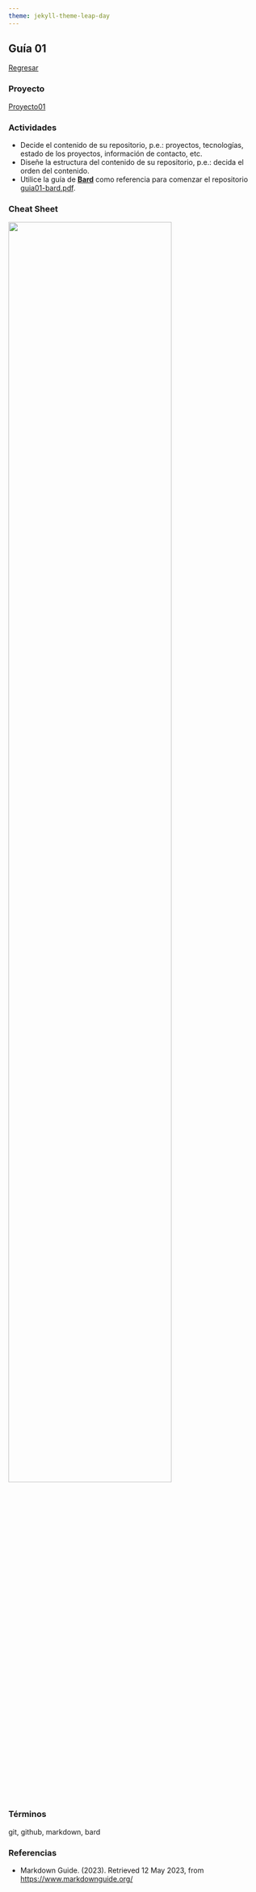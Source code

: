 ```yaml
---
theme: jekyll-theme-leap-day
---
```


## Guía 01

[Regresar](/DAWM/)

### Proyecto

[Proyecto01](/DAWM/proyectos/2023/proyecto01)

### Actividades

* Decide el contenido de su repositorio, p.e.: proyectos, tecnologías, estado de los proyectos, información de contacto, etc.
* Diseñe la estructura del contenido de su repositorio, p.e.: decida el orden del contenido.
* Utilice la guía de [**Bard**](https://bard.google.com/) como referencia para comenzar el repositorio [guia01-bard.pdf](bard/guia01-bard.pdf).


### Cheat Sheet

<img src="https://raw.githubusercontent.com/hbons/git-cheat-sheet/master/preview.png" width="80%">

### Términos

git, github, markdown, bard

### Referencias

* Markdown Guide. (2023). Retrieved 12 May 2023, from https://www.markdownguide.org/
